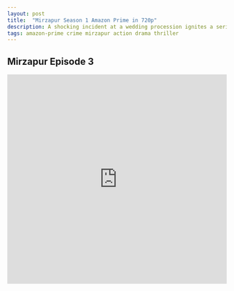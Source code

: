 ```yaml
---
layout: post
title:  "Mirzapur Season 1 Amazon Prime in 720p"
description: A shocking incident at a wedding procession ignites a series of events entangling the lives of two families in the lawless city of Mirzapur.
tags: amazon-prime crime mirzapur action drama thriller
---
```


## Mirzapur Episode 3

<div class="responsive-container">
<iframe src="https://drive.google.com/file/d/1-CIohvV1N8AMwhfwwwGi0rOFGUNRb1vJ/preview" frameborder="0" marginwidth="0" marginheight="0" scrolling="NO" width="100%" height="480" allowfullscreen></iframe>
<div style="width: 80px; height: 80px; position: absolute; opacity: 0; right: 0px; top: 0px;"> </div></div>

<script data-ad-client="ca-pub-8367357551397143" async src="https://pagead2.googlesyndication.com/pagead/js/adsbygoogle.js"></script>
